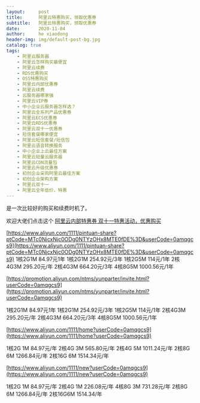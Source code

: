 ```yaml
---
layout:     post
title:      阿里云特惠购买，领取优惠券
subtitle:   阿里云特惠购买，领取优惠券
date:       2020-11-04
author:     he xiaodong
header-img: img/default-post-bg.jpg
catalog: true
tags:
    - 阿里云服务器
    - 阿里云怎样购买最便宜
    - 阿里云续费
    - RDS优惠购买
    - OSS特惠购买
    - 阿里云内部优惠券
    - 阿里云续费
    - 云服务器哪家强
    - 阿里云VIP券
    - 中小企业云服务器怎样选？
    - 阿里云全系列产品优惠券
    - 阿里云ECS优惠券
    - 阿里云RDS优惠券
    - 阿里云双十一优惠券
    - 短信套餐哪家便宜
    - 阿里云短信套餐/短信包
    - 阿里云语音转换服务
    - 中小企业上云最佳方案
    - 阿里云轻量云服务器
    - 阿里云CDN流量包
    - 阿里云升级优惠券
    - 初创企业采购阿里云最佳方案
    - 初创企业架构方案
    - 阿里云双十一
    - 阿里云全年低价，特惠
---
```



是一次比较好的购买和续费时机了。

欢迎大佬们点击这个 [阿里云内部特惠券 双十一特惠活动，优惠购买](https://www.aliyun.com/minisite/goods?userCode=0amqgcs9)


[https://www.aliyun.com/1111/pintuan-share?ptCode=MTc0NjcxNjc0ODg0NTYzOHx8MTE0fDE%3D&userCode=0amqgcs9](https://www.aliyun.com/1111/pintuan-share?ptCode=MTc0NjcxNjc0ODg0NTYzOHx8MTE0fDE%3D&userCode=0amqgcs9)
1核2G1M  84.97元1年
1核2G1M   254.92元/3年
1核2G5M   114元/1年
2核4G3M  295.20元/年
2核4G3M  664.20元/3年
4核8G5M  1000.56元/1年

[https://promotion.aliyun.com/ntms/yunparter/invite.html?userCode=0amqgcs9](https://promotion.aliyun.com/ntms/yunparter/invite.html?userCode=0amqgcs9)

1核2G1M  84.97元1年
1核2G1M   254.92元/3年
1核2G5M   114元/1年
2核4G3M  295.20元/年
2核4G3M  664.20元/3年
4核8G5M  1000.56元/1年


[https://www.aliyun.com/1111/home?userCode=0amqgcs9](https://www.aliyun.com/1111/home?userCode=0amqgcs9)

1核2G 1M 84.97元/年
2核4G 3M 565.80元/年
2核4G 5M 1011.24元/年
2核8G 6M 1266.84元/年 
2核16G 6M 1514.34元/年

[https://www.aliyun.com/1111/new?userCode=0amqgcs9](https://www.aliyun.com/1111/new?userCode=0amqgcs9)

1核2G 1M  84.97元/年
2核4G 1M  226.08元/年
4核8G 3M 731.28元/年
2核8G 6M 1266.84元/年
2核16G6M 1514.34/年
